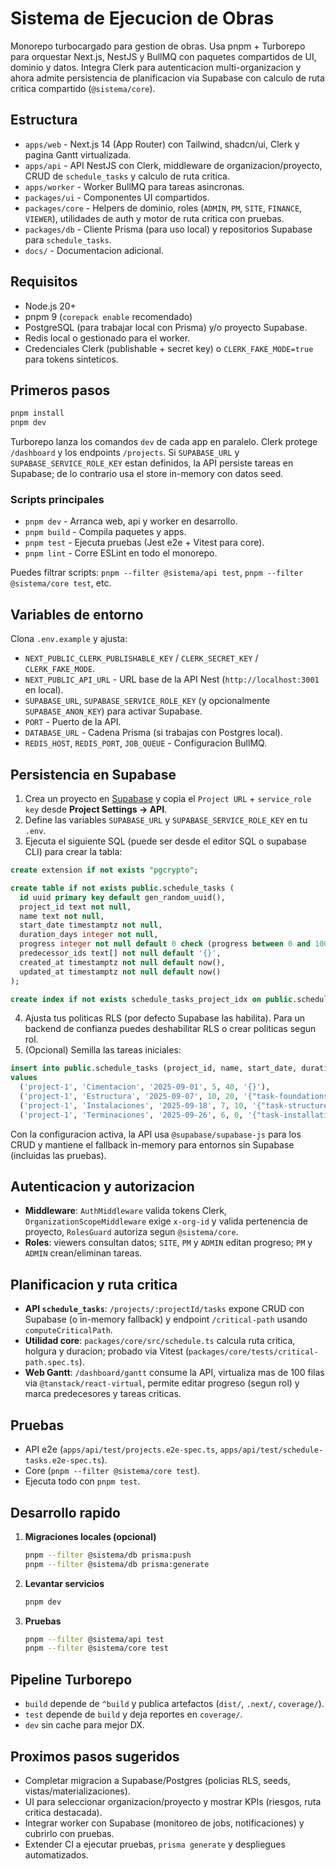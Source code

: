 ﻿# Sistema de Ejecucion de Obras

Monorepo turbocargado para gestion de obras. Usa pnpm + Turborepo para orquestar Next.js, NestJS y BullMQ con paquetes compartidos de UI, dominio y datos. Integra Clerk para autenticacion multi-organizacion y ahora admite persistencia de planificacion via Supabase con calculo de ruta critica compartido (`@sistema/core`).

## Estructura

- `apps/web` - Next.js 14 (App Router) con Tailwind, shadcn/ui, Clerk y pagina Gantt virtualizada.
- `apps/api` - API NestJS con Clerk, middleware de organizacion/proyecto, CRUD de `schedule_tasks` y calculo de ruta critica.
- `apps/worker` - Worker BullMQ para tareas asincronas.
- `packages/ui` - Componentes UI compartidos.
- `packages/core` - Helpers de dominio, roles (`ADMIN`, `PM`, `SITE`, `FINANCE`, `VIEWER`), utilidades de auth y motor de ruta critica con pruebas.
- `packages/db` - Cliente Prisma (para uso local) y repositorios Supabase para `schedule_tasks`.
- `docs/` - Documentacion adicional.

## Requisitos

- Node.js 20+
- pnpm 9 (`corepack enable` recomendado)
- PostgreSQL (para trabajar local con Prisma) y/o proyecto Supabase.
- Redis local o gestionado para el worker.
- Credenciales Clerk (publishable + secret key) o `CLERK_FAKE_MODE=true` para tokens sinteticos.

## Primeros pasos

```bash
pnpm install
pnpm dev
```

Turborepo lanza los comandos `dev` de cada app en paralelo. Clerk protege `/dashboard` y los endpoints `/projects`. Si `SUPABASE_URL` y `SUPABASE_SERVICE_ROLE_KEY` estan definidos, la API persiste tareas en Supabase; de lo contrario usa el store in-memory con datos seed.

### Scripts principales

- `pnpm dev` - Arranca web, api y worker en desarrollo.
- `pnpm build` - Compila paquetes y apps.
- `pnpm test` - Ejecuta pruebas (Jest e2e + Vitest para core).
- `pnpm lint` - Corre ESLint en todo el monorepo.

Puedes filtrar scripts: `pnpm --filter @sistema/api test`, `pnpm --filter @sistema/core test`, etc.

## Variables de entorno

Clona `.env.example` y ajusta:

- `NEXT_PUBLIC_CLERK_PUBLISHABLE_KEY` / `CLERK_SECRET_KEY` / `CLERK_FAKE_MODE`.
- `NEXT_PUBLIC_API_URL` - URL base de la API Nest (`http://localhost:3001` en local).
- `SUPABASE_URL`, `SUPABASE_SERVICE_ROLE_KEY` (y opcionalmente `SUPABASE_ANON_KEY`) para activar Supabase.
- `PORT` - Puerto de la API.
- `DATABASE_URL` - Cadena Prisma (si trabajas con Postgres local).
- `REDIS_HOST`, `REDIS_PORT`, `JOB_QUEUE` - Configuracion BullMQ.

## Persistencia en Supabase

1. Crea un proyecto en [Supabase](https://supabase.com) y copia el `Project URL` + `service_role key` desde **Project Settings → API**.
2. Define las variables `SUPABASE_URL` y `SUPABASE_SERVICE_ROLE_KEY` en tu `.env`.
3. Ejecuta el siguiente SQL (puede ser desde el editor SQL o supabase CLI) para crear la tabla:

```sql
create extension if not exists "pgcrypto";

create table if not exists public.schedule_tasks (
  id uuid primary key default gen_random_uuid(),
  project_id text not null,
  name text not null,
  start_date timestamptz not null,
  duration_days integer not null,
  progress integer not null default 0 check (progress between 0 and 100),
  predecessor_ids text[] not null default '{}',
  created_at timestamptz not null default now(),
  updated_at timestamptz not null default now()
);

create index if not exists schedule_tasks_project_idx on public.schedule_tasks (project_id);
```

4. Ajusta tus politicas RLS (por defecto Supabase las habilita). Para un backend de confianza puedes deshabilitar RLS o crear politicas segun rol.
5. (Opcional) Semilla las tareas iniciales:

```sql
insert into public.schedule_tasks (project_id, name, start_date, duration_days, progress, predecessor_ids)
values
  ('project-1', 'Cimentacion', '2025-09-01', 5, 40, '{}'),
  ('project-1', 'Estructura', '2025-09-07', 10, 20, '{"task-foundations"}'),
  ('project-1', 'Instalaciones', '2025-09-18', 7, 10, '{"task-structure"}'),
  ('project-1', 'Terminaciones', '2025-09-26', 6, 0, '{"task-installations"}');
```

Con la configuracion activa, la API usa `@supabase/supabase-js` para los CRUD y mantiene el fallback in-memory para entornos sin Supabase (incluidas las pruebas).

## Autenticacion y autorizacion

- **Middleware**: `AuthMiddleware` valida tokens Clerk, `OrganizationScopeMiddleware` exige `x-org-id` y valida pertenencia de proyecto, `RolesGuard` autoriza segun `@sistema/core`.
- **Roles**: viewers consultan datos; `SITE`, `PM` y `ADMIN` editan progreso; `PM` y `ADMIN` crean/eliminan tareas.

## Planificacion y ruta critica

- **API `schedule_tasks`**: `/projects/:projectId/tasks` expone CRUD con Supabase (o in-memory fallback) y endpoint `/critical-path` usando `computeCriticalPath`.
- **Utilidad core**: `packages/core/src/schedule.ts` calcula ruta critica, holgura y duracion; probado via Vitest (`packages/core/tests/critical-path.spec.ts`).
- **Web Gantt**: `/dashboard/gantt` consume la API, virtualiza mas de 100 filas via `@tanstack/react-virtual`, permite editar progreso (segun rol) y marca predecesores y tareas criticas.

## Pruebas

- API e2e (`apps/api/test/projects.e2e-spec.ts`, `apps/api/test/schedule-tasks.e2e-spec.ts`).
- Core (`pnpm --filter @sistema/core test`).
- Ejecuta todo con `pnpm test`.

## Desarrollo rapido

1. **Migraciones locales (opcional)**
   ```bash
   pnpm --filter @sistema/db prisma:push
   pnpm --filter @sistema/db prisma:generate
   ```
2. **Levantar servicios**
   ```bash
   pnpm dev
   ```
3. **Pruebas**
   ```bash
   pnpm --filter @sistema/api test
   pnpm --filter @sistema/core test
   ```

## Pipeline Turborepo

- `build` depende de `^build` y publica artefactos (`dist/`, `.next/`, `coverage/`).
- `test` depende de `build` y deja reportes en `coverage/`.
- `dev` sin cache para mejor DX.

## Proximos pasos sugeridos

- Completar migracion a Supabase/Postgres (policias RLS, seeds, vistas/materializaciones).
- UI para seleccionar organizacion/proyecto y mostrar KPIs (riesgos, ruta critica destacada).
- Integrar worker con Supabase (monitoreo de jobs, notificaciones) y cubrirlo con pruebas.
- Extender CI a ejecutar pruebas, `prisma generate` y despliegues automatizados.

